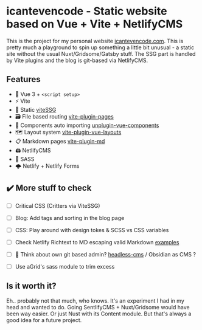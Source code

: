 # icantevencode - Static website based on Vue + Vite + NetlifyCMS

This is the project for my personal website [icantevencode.com](https://icantevencode.com/). This is pretty much a playground to spin up something a little bit unusual - a static site without the usual Nuxt/Gridsome/Gatsby stuff. The SSG part is handled by Vite plugins and the blog is git-based via NetlifyCMS.

## Features
- 💚 Vue 3 + `<script setup>`
- ⚡ Vite
- 📜 Static  [viteSSG](https://github.com/antfu/vite-ssg)
- 🗃️ File based routing [vite-plugin-pages](https://github.com/hannoeru/vite-plugin-pages)
- 🧱 Components auto importing [unplugin-vue-components](https://github.com/antfu/unplugin-vue-components)
- 🗺️ Layout system [vite-plugin-vue-layouts](https://github.com/JohnCampionJr/vite-plugin-vue-layouts)
- 📋 Markdown pages [vite-plugin-md](https://github.com/antfu/vite-plugin-md)
- 🖨️ NetlifyCMS
- 🎨 SASS
- 🌩️ Netlify + Netlify Forms

## ✔️ More stuff to check
- [ ] Critical CSS (Critters via ViteSSG)
- [ ] Blog: Add tags and sorting in the blog page
- [ ] CSS: Play around with design tokes & SCSS vs CSS variables
- [ ] Check Netlify Richtext to MD escaping valid Markdown [examples](https://github.com/netlify/netlify-cms/issues/4360)
- [ ] 🚩 Think about own git based admin? [headless-cms](https://jamstack.org/headless-cms/) / Obsidian as CMS ?
- [ ] Use aGrid's sass module to trim excess


## Is it worth it?
Eh.. probably not that much, who knows. It's an experiment I had in my head and wanted to do. Going SentlifyCMS + Nuxt/Gridsome would have been way easier. Or just Nust with its Content module. But that's always a good idea for a future project.
